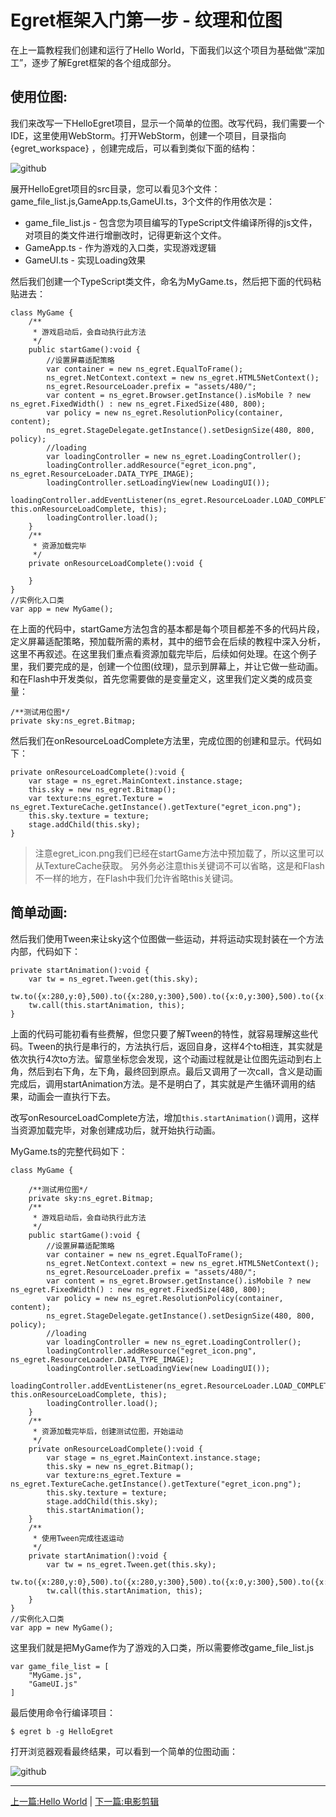 Egret框架入门第一步 - 纹理和位图
===============

在上一篇教程我们创建和运行了Hello World，下面我们以这个项目为基础做“深加工”，逐步了解Egret框架的各个组成部分。

使用位图:
----------------------------

我们来改写一下HelloEgret项目，显示一个简单的位图。改写代码，我们需要一个IDE，这里使用WebStorm。打开WebStorm，创建一个项目，目录指向{egret_workspace} ，创建完成后，可以看到类似下面的结构：

![github](https://raw.githubusercontent.com/NeoGuo/html5-documents/master/egret/images/workspace.png "WorkSpace")

展开HelloEgret项目的src目录，您可以看见3个文件：game_file_list.js,GameApp.ts,GameUI.ts，3个文件的作用依次是：

* game_file_list.js - 包含您为项目编写的TypeScript文件编译所得的js文件，对项目的类文件进行增删改时，记得更新这个文件。
* GameApp.ts - 作为游戏的入口类，实现游戏逻辑
* GameUI.ts - 实现Loading效果

然后我们创建一个TypeScript类文件，命名为MyGame.ts，然后把下面的代码粘贴进去：

```
class MyGame {
    /**
     * 游戏启动后，会自动执行此方法
     */
    public startGame():void {
        //设置屏幕适配策略
        var container = new ns_egret.EqualToFrame();
        ns_egret.NetContext.context = new ns_egret.HTML5NetContext();
        ns_egret.ResourceLoader.prefix = "assets/480/";
        var content = ns_egret.Browser.getInstance().isMobile ? new ns_egret.FixedWidth() : new ns_egret.FixedSize(480, 800);
        var policy = new ns_egret.ResolutionPolicy(container, content);
        ns_egret.StageDelegate.getInstance().setDesignSize(480, 800, policy);
        //loading
        var loadingController = new ns_egret.LoadingController();
        loadingController.addResource("egret_icon.png", ns_egret.ResourceLoader.DATA_TYPE_IMAGE);
        loadingController.setLoadingView(new LoadingUI());
        loadingController.addEventListener(ns_egret.ResourceLoader.LOAD_COMPLETE, this.onResourceLoadComplete, this);
        loadingController.load();
    }
    /**
     * 资源加载完毕
     */
    private onResourceLoadComplete():void {
        
    }
}
//实例化入口类
var app = new MyGame();
```

在上面的代码中，startGame方法包含的基本都是每个项目都差不多的代码片段，定义屏幕适配策略，预加载所需的素材，其中的细节会在后续的教程中深入分析，这里不再叙述。在这里我们重点看资源加载完毕后，后续如何处理。在这个例子里，我们要完成的是，创建一个位图(纹理)，显示到屏幕上，并让它做一些动画。和在Flash中开发类似，首先您需要做的是变量定义，这里我们定义类的成员变量：

```
/**测试用位图*/
private sky:ns_egret.Bitmap;
```

然后我们在onResourceLoadComplete方法里，完成位图的创建和显示。代码如下：

```
private onResourceLoadComplete():void {
    var stage = ns_egret.MainContext.instance.stage;
    this.sky = new ns_egret.Bitmap();
    var texture:ns_egret.Texture = ns_egret.TextureCache.getInstance().getTexture("egret_icon.png");
    this.sky.texture = texture;
    stage.addChild(this.sky);
}
```
> 注意egret_icon.png我们已经在startGame方法中预加载了，所以这里可以从TextureCache获取。
> 另外务必注意this关键词不可以省略，这是和Flash不一样的地方，在Flash中我们允许省略this关键词。

简单动画:
----------------------------

然后我们使用Tween来让sky这个位图做一些运动，并将运动实现封装在一个方法内部，代码如下：

```
private startAnimation():void {
    var tw = ns_egret.Tween.get(this.sky);
    tw.to({x:280,y:0},500).to({x:280,y:300},500).to({x:0,y:300},500).to({x:0,y:0},500);
    tw.call(this.startAnimation, this);
}
```

上面的代码可能初看有些费解，但您只要了解Tween的特性，就容易理解这些代码。Tween的执行是串行的，方法执行后，返回自身，这样4个to相连，其实就是依次执行4次to方法。留意坐标您会发现，这个动画过程就是让位图先运动到右上角，然后到右下角，左下角，最终回到原点。最后又调用了一次call，含义是动画完成后，调用startAnimation方法。是不是明白了，其实就是产生循环调用的结果，动画会一直执行下去。

改写onResourceLoadComplete方法，增加```this.startAnimation()```调用，这样当资源加载完毕，对象创建成功后，就开始执行动画。

MyGame.ts的完整代码如下：

```
class MyGame {

    /**测试用位图*/
    private sky:ns_egret.Bitmap;
    /**
     * 游戏启动后，会自动执行此方法
     */
    public startGame():void {
        //设置屏幕适配策略
        var container = new ns_egret.EqualToFrame();
        ns_egret.NetContext.context = new ns_egret.HTML5NetContext();
        ns_egret.ResourceLoader.prefix = "assets/480/";
        var content = ns_egret.Browser.getInstance().isMobile ? new ns_egret.FixedWidth() : new ns_egret.FixedSize(480, 800);
        var policy = new ns_egret.ResolutionPolicy(container, content);
        ns_egret.StageDelegate.getInstance().setDesignSize(480, 800, policy);
        //loading
        var loadingController = new ns_egret.LoadingController();
        loadingController.addResource("egret_icon.png", ns_egret.ResourceLoader.DATA_TYPE_IMAGE);
        loadingController.setLoadingView(new LoadingUI());
        loadingController.addEventListener(ns_egret.ResourceLoader.LOAD_COMPLETE, this.onResourceLoadComplete, this);
        loadingController.load();
    }
    /**
     * 资源加载完毕后，创建测试位图，开始运动
     */
    private onResourceLoadComplete():void {
        var stage = ns_egret.MainContext.instance.stage;
        this.sky = new ns_egret.Bitmap();
        var texture:ns_egret.Texture = ns_egret.TextureCache.getInstance().getTexture("egret_icon.png");
        this.sky.texture = texture;
        stage.addChild(this.sky);
        this.startAnimation();
    }
    /**
     * 使用Tween完成往返运动
     */
    private startAnimation():void {
        var tw = ns_egret.Tween.get(this.sky);
        tw.to({x:280,y:0},500).to({x:280,y:300},500).to({x:0,y:300},500).to({x:0,y:0},500);
        tw.call(this.startAnimation, this);
    }
}
//实例化入口类
var app = new MyGame();
```

这里我们就是把MyGame作为了游戏的入口类，所以需要修改game_file_list.js
```
var game_file_list = [
    "MyGame.js",
    "GameUI.js"
]
```

最后使用命令行编译项目：
```
$ egret b -g HelloEgret
```

打开浏览器观看最终结果，可以看到一个简单的位图动画：

![github](https://raw.githubusercontent.com/NeoGuo/html5-documents/master/egret/images/egret_animation.gif "EgretAnimation")

- - -

[上一篇:Hello World](https://github.com/NeoGuo/html5-documents/blob/master/egret/01-hello-world.md)
| [下一篇:电影剪辑](https://github.com/NeoGuo/html5-documents/blob/master/egret/03-movieclip.md)
